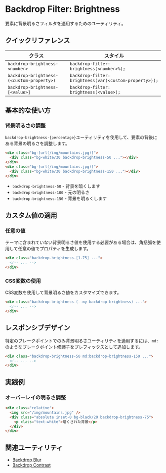 # Backdrop Filter: Brightness

要素に背景明るさフィルタを適用するためのユーティリティ。

## クイックリファレンス

| クラス | スタイル |
|--------|---------|
| `backdrop-brightness-<number>` | `backdrop-filter: brightness(<number>%);` |
| `backdrop-brightness-(<custom-property>)` | `backdrop-filter: brightness(var(<custom-property>));` |
| `backdrop-brightness-[<value>]` | `backdrop-filter: brightness(<value>);` |

## 基本的な使い方

### 背景明るさの調整

`backdrop-brightness-{percentage}`ユーティリティを使用して、要素の背後にある背景の明るさを調整します。

```html
<div class="bg-[url(/img/mountains.jpg)]">
  <div class="bg-white/30 backdrop-brightness-50 ..."></div>
</div>
<div class="bg-[url(/img/mountains.jpg)]">
  <div class="bg-white/30 backdrop-brightness-150 ..."></div>
</div>
```

- `backdrop-brightness-50` - 背景を暗くします
- `backdrop-brightness-100` - 元の明るさ
- `backdrop-brightness-150` - 背景を明るくします

## カスタム値の適用

### 任意の値

テーマに含まれていない背景明るさ値を使用する必要がある場合は、角括弧を使用して任意の値でプロパティを生成します。

```html
<div class="backdrop-brightness-[1.75] ...">
  <!-- ... -->
</div>
```

### CSS変数の使用

CSS変数を使用して背景明るさ値をカスタマイズできます。

```html
<div class="backdrop-brightness-(--my-backdrop-brightness) ...">
  <!-- ... -->
</div>
```

## レスポンシブデザイン

特定のブレークポイントでのみ背景明るさユーティリティを適用するには、`md:`のようなブレークポイント修飾子をプレフィックスとして追加します。

```html
<div class="backdrop-brightness-50 md:backdrop-brightness-150 ...">
  <!-- ... -->
</div>
```

## 実践例

### オーバーレイの明るさ調整

```html
<div class="relative">
  <img src="/img/mountains.jpg" />
  <div class="absolute inset-0 bg-black/20 backdrop-brightness-75">
    <p class="text-white">暗くされた背景</p>
  </div>
</div>
```

## 関連ユーティリティ

- [Backdrop Blur](/docs/backdrop-blur)
- [Backdrop Contrast](/docs/backdrop-contrast)
